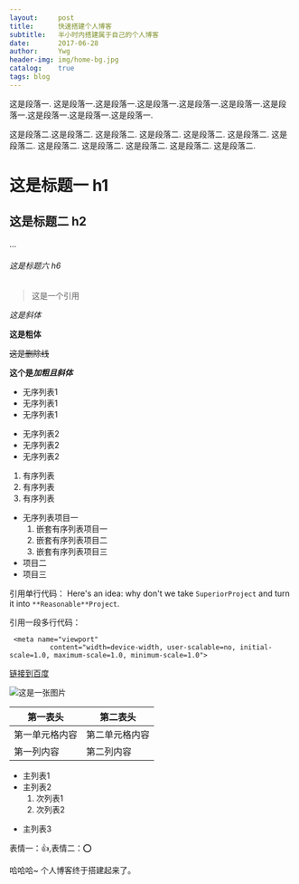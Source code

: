 ```yaml
---
layout:     post
title:      快速搭建个人博客
subtitle:   半小时内搭建属于自己的个人博客
date:       2017-06-28
author:     Ywg
header-img: img/home-bg.jpg
catalog:    true
tags: blog
---
```


这是段落一. 这是段落一.这是段落一.这是段落一.这是段落一.这是段落一.这是段落一.这是段落一.这是段落一.这是段落一.

这是段落二.这是段落二. 这是段落二. 这是段落二. 这是段落二. 这是段落二. 这是段落二. 这是段落二. 这是段落二. 这是段落二. 这是段落二. 这是段落二.


# 这是标题一 h1
## 这是标题二 h2
...
###### 这是标题六 h6

>这是一个引用

*这是斜体*

**这是粗体**

~~这是删除线~~

**这个是*加粗且斜体***

* 无序列表1
* 无序列表1
* 无序列表1

- 无序列表2
- 无序列表2
- 无序列表2

1. 有序列表
2. 有序列表
3. 有序列表


- 无序列表项目一
   1. 嵌套有序列表项目一
   2. 嵌套有序列表项目二
   3. 嵌套有序列表项目三
- 项目二
- 项目三

引用单行代码：
Here's an idea: why don't we take `SuperiorProject` and turn it into `**Reasonable**Project`.

引用一段多行代码：  
```
 <meta name="viewport"
          content="width=device-width, user-scalable=no, initial-scale=1.0, maximum-scale=1.0, minimum-scale=1.0">
```

 [链接到百度](https://www.baidu.com "百度")  


![这是一张图片](https://timgsa.baidu.com/timg?image&quality=80&size=b9999_10000&sec=1498658392790&di=672cf7a8c09769f230d352b19b06e77d&imgtype=0&src=http%3A%2F%2Fwww.pp3.cn%2Fuploads%2F201403%2F1386294780270.jpg)

第一表头 | 第二表头
------------ | -------------
第一单元格内容 | 第二单元格内容
第一列内容 | 第二列内容

- 主列表1
- 主列表2
  1. 次列表1
  2. 次列表2
+ 主列表3

表情一：:+1:,表情二：:o:

  哈哈哈~ 个人博客终于搭建起来了。
  
  
